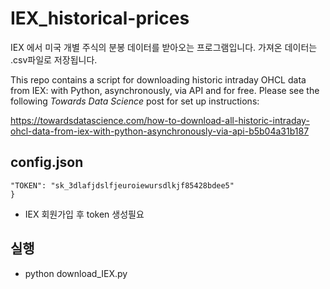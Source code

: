 # IEX_historical-prices

IEX 에서 미국 개별 주식의 분봉 데이터를 받아오는 프로그램입니다.
가져온 데이터는 .csv파일로 저장됩니다.

This repo contains a script for downloading historic intraday OHCL data from IEX: with Python, asynchronously, via API and for free. 
Please see the following *Towards Data Science* post for set up instructions: 

https://towardsdatascience.com/how-to-download-all-historic-intraday-ohcl-data-from-iex-with-python-asynchronously-via-api-b5b04a31b187

## config.json
``` {
"TOKEN": "sk_3dlafjdslfjeuroiewursdlkjf85428bdee5"
}
```
- IEX 회원가입 후 token 생성필요

## 실행
- python download_IEX.py
